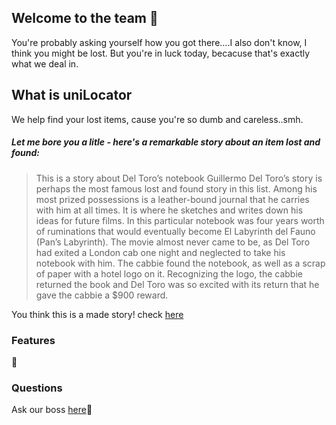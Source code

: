 ## Welcome to the team 🙌
You're probably asking yourself how you got there....I also don't know, I think you might be lost. But you're in luck today, becacuse that's exactly what we deal in.

## What is uniLocator
We help find your lost items, cause you're so dumb and careless..smh.

##### Let me bore you a litle - here's a remarkable story about an item lost and found:

> This is a story about Del Toro’s notebook
Guillermo Del Toro’s story is perhaps the most famous lost and found story in this list. 
Among his most prized possessions is a leather-bound journal that he carries with him at all times. 
It is where he sketches and writes down his ideas for future films. 
In this particular notebook was four years worth of ruminations that would eventually become El Labyrinth del Fauno (Pan’s Labyrinth). 
The movie almost never came to be, as Del Toro had exited a London cab one night and neglected to take his notebook with him. 
The cabbie found the notebook, as well as a scrap of paper with a hotel logo on it. 
Recognizing the logo, the cabbie returned the book and Del Toro was so excited with its return that he gave the cabbie a $900 reward.

You think this is a made story! check [here](https://listverse.com/2011/09/05/10-fascinating-stories-of-lost-and-found/)

### Features
🍳

### Questions
Ask our boss [here](https://github.com/Sir-ct?tab=overview&from=2023-03-01&to=2023-03-01)🙂
